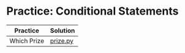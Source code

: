 # Practice: Conditional Statements

| Practice | Solution |
| --- | --- |
| Which Prize | [prize.py](https://github.com/andreyyohanes/Udacity-Introduction-to-Python-Programming/blob/main/03%20Control%20Flow/01%20Practice%20Conditional%20Statements/prize.py) |
